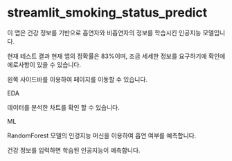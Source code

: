 # streamlit_smoking_status_predict

이 앱은 건강 정보를 기반으로 흡연자와 비흡연자의 정보를 학습시킨 인공지능 모델입니다.

현재 테스트 결과 현재 앱의 정확률은 83%이며, 조금 세세한 정보를 요구하기에 확인에 에로사항이 있을 수 있습니다.

왼쪽 사이드바를 이용하여 페이지를 이동할 수 있습니다.


EDA

데이터를 분석한 차트를 확인 할 수 있습니다.


ML

RandomForest 모델의 인겅지능 머신을 이용하여 흡연 여부를 예측합니다.

건강 정보를 입력하면 학습된 인공지능이 예측합니다.
